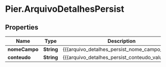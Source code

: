 # Pier.ArquivoDetalhesPersist

## Properties
Name | Type | Description | Notes
------------ | ------------- | ------------- | -------------
**nomeCampo** | **String** | {{{arquivo_detalhes_persist_nome_campo_value}}} | 
**conteudo** | **String** | {{{arquivo_detalhes_persist_conteudo_value}}} | 


